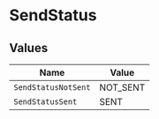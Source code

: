 # SendStatus


## Values

| Name                | Value               |
| ------------------- | ------------------- |
| `SendStatusNotSent` | NOT_SENT            |
| `SendStatusSent`    | SENT                |